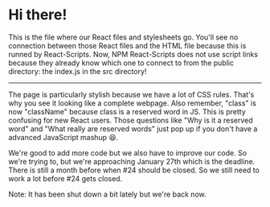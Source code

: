 # Hi there!

This is the file where our React files and stylesheets go. You'll see no connection between those React files and the HTML file because this is runned by React-Scripts. Now, NPM React-Scripts does not use script links because they already know which one to connect to from the public directory: the index.js in the src directory!

---

The page is particularly stylish because we have a lot of CSS rules. That's why you see it looking like a complete webpage. Also remember, "class" is now "className" because class is a reserved word in JS. This is pretty confusing for new React users. Those questions like "Why is it a reserved word" and "What really are reserved words" just pop up if you don't have a advanced JavaScript mashup :laughing:.

We're good to add more code but we also have to improve our code. So we're trying to, but we're approaching January 27th which is the deadline. There is still a month before when #24 should be closed. So we still need to work a lot before #24 gets closed.

Note: It has been shut down a bit lately but we're back now.
